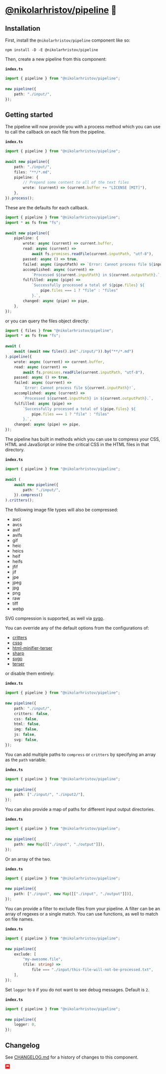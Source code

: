 # [@nikolarhristov/pipeline] 🧪

## Installation

First, install the `@nikolarhristov/pipeline` component like so:

```
npm install -D -E @nikolarhristov/pipeline
```

Then, create a new pipeline from this component:

**`index.ts`**

```ts
import { pipeline } from "@nikolarhristov/pipeline";

new pipeline({
	path: "./input/",
});
```

## Getting started

The pipeline will now provide you with a process method which you can use to
call the callback on each file from the pipeline.

**`index.ts`**

```ts
import { pipeline } from "@nikolarhristov/pipeline";

await new pipeline({
	path: "./input/",
	files: "**/*.md",
	pipeline: {
		// Prepend some content to all of the text files
		wrote: (current) => (current.buffer += "LICENSE [MIT]"),
	},
}).process();
```

These are the defaults for each callback.

```ts
import { pipeline } from "@nikolarhristov/pipeline";
import * as fs from "fs";

await new pipeline({
	pipeline: {
		wrote: async (current) => current.buffer,
		read: async (current) =>
			await fs.promises.readFile(current.inputPath, "utf-8"),
		passed: async () => true,
		failed: async (inputPath) => `Error: Cannot process file ${inputPath}!`,
		accomplished: async (current) =>
			`Processed ${current.inputPath} in ${current.outputPath}.`,
		fulfilled: async (pipe) =>
			`Successfully processed a total of ${pipe.files} ${
				pipe.files === 1 ? "file" : "files"
			}.`,
		changed: async (pipe) => pipe,
	},
});
```

or you can query the files object directly:

```ts
import { files } from "@nikolarhristov/pipeline";
import * as fs from "fs";

await (
	await (await new files().in("./input/")).by("**/*.md")
).pipeline({
	wrote: async (current) => current.buffer,
	read: async (current) =>
		await fs.promises.readFile(current.inputPath, "utf-8"),
	passed: async () => true,
	failed: async (current) =>
		`Error: Cannot process file ${current.inputPath}!`,
	accomplished: async (current) =>
		`Processed ${current.inputPath} in ${current.outputPath}.`,
	fulfilled: async (pipe) =>
		`Successfully processed a total of ${pipe.files} ${
			pipe.files === 1 ? "file" : "files"
		}.`,
	changed: async (pipe) => pipe,
});
```

The pipeline has built in methods which you can use to compress your CSS, HTML
and JavaScript or inline the critical CSS in the HTML files in that directory.

**`index.ts`**

```ts
import { pipeline } from "@nikolarhristov/pipeline";

await (
	await new pipeline({
		path: "./input/",
	}).compress()
).critters();
```

The following image file types will also be compressed:

-   avci
-   avcs
-   avif
-   avifs
-   gif
-   heic
-   heics
-   heif
-   heifs
-   jfif
-   jif
-   jpe
-   jpeg
-   jpg
-   png
-   raw
-   tiff
-   webp

SVG compression is supported, as well via [svgo].

You can override any of the default options from the configurations of:

-   [critters](https://github.com/GoogleChromeLabs/critters#usage)
-   [csso](https://github.com/css/csso#minifysource-options)
-   [html-minifier-terser](https://github.com/terser/html-minifier-terser#options-quick-reference)
-   [sharp](https://sharp.pixelplumbing.com/api-output#jpeg)
-   [svgo](https://github.com/svg/svgo#configuration)
-   [terser](https://github.com/terser/terser#minify-options-structure)

or disable them entirely:

**`index.ts`**

```ts
import { pipeline } from "@nikolarhristov/pipeline";

new pipeline({
	path: "./input/",
	critters: false,
	css: false,
	html: false,
	img: false,
	js: false,
	svg: false,
});
```

You can add multiple paths to `compress` or `critters` by specifying an array as
the `path` variable.

**`index.ts`**

```ts
import { pipeline } from "@nikolarhristov/pipeline";

new pipeline({
	path: ["./input/", "./input2/"],
});
```

You can also provide a map of paths for different input output directories.

**`index.ts`**

```ts
import { pipeline } from "@nikolarhristov/pipeline";

new pipeline({
	path: new Map([["./input", "./output"]]),
});
```

Or an array of the two.

**`index.ts`**

```ts
import { pipeline } from "@nikolarhristov/pipeline";

new pipeline({
	path: ["./input", new Map([["./input", "./output"]])],
});
```

You can provide a filter to exclude files from your pipeline. A filter can be an
array of regexes or a single match. You can use functions, as well to match on
file names.

**`index.ts`**

```ts
import { pipeline } from "@nikolarhristov/pipeline";

new pipeline({
	exclude: [
		"my-awesome.file",
		(file: string) =>
			file === "./input/this-file-will-not-be-processed.txt",
	],
});
```

Set `logger` to `0` if you do not want to see debug messages. Default is `2`.

**`index.ts`**

```ts
import { pipeline } from "@nikolarhristov/pipeline";

new pipeline({
	logger: 0,
});
```

[@nikolarhristov/pipeline]: https://npmjs.org/@nikolarhristov/pipeline
[svgo]: https://npmjs.org/svgo

## Changelog

See [CHANGELOG.md](CHANGELOG.md) for a history of changes to this component.

[![Lightrix logo](https://raw.githubusercontent.com/Lightrix/npm/main/.github/img/favicon.png "Built with Lightrix/npm")](https://github.com/Lightrix/npm)
